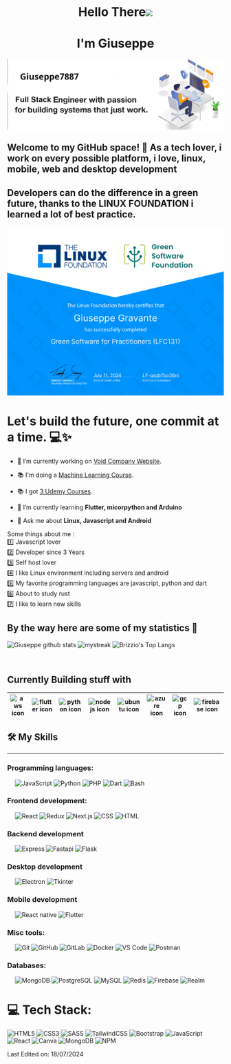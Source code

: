 <h1 align="center">Hello There<img src="https://github.com/souvikguria98/souvikguria98/blob/master/Hi.gif" width="30"> </h1>
<a href="https://www.youtube.com/watch?v=dQw4w9WgXcQ"<img src="https://user-images.githubusercontent.com/73097560/115834477-dbab4500-a447-11eb-908a-139a6edaec5c.gif"></a>

<h1 align="center">I'm Giuseppe</h1>

<img src="https://github.com/Giuseppe7887/Giuseppe7887/blob/main/header.png" align="center" alt="Giuseppe7887 header image">


## Welcome to my GitHub space! 🚀 As a tech lover, i work on every possible platform, i love, linux, mobile, web and desktop development

## Developers can do the difference in a green future, thanks to the LINUX FOUNDATION i learned a lot of best practice.
<img src="https://github.com/Giuseppe7887/Giuseppe7887/blob/main/green-certificate.webp">

<br/>


# Let's build the future, one commit at a time. 💻✨


- 🔭 I’m currently working on [Void Company Website](https://test.voidcompany.it/). 

- 📚 I'm doing a [Machine Learning Course](https://www.udemy.com/course/machinelearning/).

- 📚 I got [3 Udemy Courses](https://drive.google.com/drive/u/1/folders/1BrUo52Vsm7PUjO8bTkxHhyCm6gmiXEe9?usp=sharing).

- 🌱 I’m currently learning **Flutter, micorpython and Arduino**

- 💬 Ask me about **Linux, Javascript and Android**


<!-- <a href="https://www.youtube.com/watch?v=dQw4w9WgXcQ"><img src="https://user-images.githubusercontent.com/73097560/115834477-dbab4500-a447-11eb-908a-139a6edaec5c.gif"></a> -->

Some things about me :<br/>
:one: Javascript lover<br/>
:two: Developer since 3 Years<br/>
:three: Self host lover<br/> 
:four: I like Linux environment including servers and android<br/>
:five: My favorite programming languages are javascript, python and dart<br/> 
:six: About to study rust<br/>
:seven: I like to learn new skills

## By the way here are some of my statistics 🚀
![Giuseppe github stats](https://github-readme-stats.vercel.app/api?username=Giuseppe7887&show_icons=true&theme=tokyonight)
<img src="https://github-readme-streak-stats.herokuapp.com/?user=Giuseppe7887&theme=tokyonight" alt="mystreak"/>
![Brizzio's Top Langs](https://github-readme-stats.vercel.app/api/top-langs/?username=Giuseppe7887&theme=tokyonight&layout=compact)



&emsp;

## Currently Building stuff with

| <img src="https://t0.gstatic.com/faviconV2?client=SOCIAL&type=FAVICON&fallback_opts=TYPE,SIZE,URL&url=http://aws.com&size=50" width=60 alt="aws icon"> | <img src="https://storage.googleapis.com/cms-storage-bucket/4fd0db61df0567c0f352.png" width=60 alt="flutter icon"> | <img src="https://t0.gstatic.com/faviconV2?client=SOCIAL&type=FAVICON&fallback_opts=TYPE,SIZE,URL&url=http://python.org&size=50" width=60 alt="python icon"> | <img src="https://t0.gstatic.com/faviconV2?client=SOCIAL&type=FAVICON&fallback_opts=TYPE,SIZE,URL&url=http://nodejs.org&size=50" width=60 alt="nodejs icon"> | <img src="https://t0.gstatic.com/faviconV2?client=SOCIAL&type=FAVICON&fallback_opts=TYPE,SIZE,URL&url=http://ubuntu.com&size=50" width=60 alt="ubuntu icon"> | <img src="https://t0.gstatic.com/faviconV2?client=SOCIAL&type=FAVICON&fallback_opts=TYPE,SIZE,URL&url=http://nextjs.org&size=50" width=60 alt="azure icon"> | <img src="https://t0.gstatic.com/faviconV2?client=SOCIAL&type=FAVICON&fallback_opts=TYPE,SIZE,URL&url=https://it.legacy.reactjs.org/&size=50" width=60 alt="gcp icon"> | <img src="https://firebase.google.com/favicon.ico" width=60 alt="firebase icon"> |
| :--------------------------------------------------------------------------------------------------------------------: | :----------------------------------------------------------------------------------------------------------------------------------: | :----------------------------------------------------------------------------------------------------------------------------------: | :--------------------------------------------------------------------------------------------------------------------------: | :--------------------------------------------------------------------------------------------------------------------------: | :------------------------------------------------------------------------------------------------------------------------: | :--------------------------------------------------------------------------------------------------------------------: | :-----------------------------------------------------------------------------------------------------------------------: |






## 🛠️ My Skills
-------------------
### Programming languages:
&emsp;
![JavaScript](https://img.shields.io/badge/-JavaScript-000?&logo=JavaScript)
![Python](https://img.shields.io/badge/-Python-000?&logo=python&logoColor=007ACC)
![PHP](https://img.shields.io/badge/-PHP-000?&logo=PHP)
![Dart](https://img.shields.io/badge/-Dart-000?&logo=dart&logoColor=007ACC)
![Bash](https://img.shields.io/badge/-Bash-000?&logo=GNU-Bash)


### Frontend development:
&emsp;
![React](https://img.shields.io/badge/-React-000?&logo=React)
![Redux](https://img.shields.io/badge/-Redux-000?&logo=Redux)
![Next.js](https://img.shields.io/badge/-Next.js-000?&logo=Next.js)
![CSS](https://img.shields.io/badge/-CSS-000?&logo=CSS3)
![HTML](https://img.shields.io/badge/-HTML-000?&logo=HTML5)


### Backend development
&emsp;
![Express](https://img.shields.io/badge/-Express-000?&logo=express)
![Fastapi](https://img.shields.io/badge/-Fastapi-000?&logo=fastapi)
![Flask](https://img.shields.io/badge/-Flask-000?&logo=flask)

### Desktop development
&emsp;
![Electron](https://img.shields.io/badge/-Electron-000?&logo=Electron)
![Tkinter](https://img.shields.io/badge/-Tkinter-000)

### Mobile development
&emsp;
![React native](https://img.shields.io/badge/-React%20native-000?&logo=react)
![Flutter](https://img.shields.io/badge/-Flutter-000?&logo=flutter&logoColor=007ACC)


### Misc tools:
&emsp;
![Git](https://img.shields.io/badge/-Git-000?&logo=Git)
![GitHub](https://img.shields.io/badge/-GitHub-000?&logo=GitHub)
![GitLab](https://img.shields.io/badge/-GitLab-000?&logo=GitLab)
![Docker](https://img.shields.io/badge/-Docker-000?&logo=Docker)
![VS Code](https://img.shields.io/badge/-VS%20Code-000)
![Postman](https://img.shields.io/badge/-Postman-000?&logo=Postman)




### Databases:
&emsp;
![MongoDB](https://img.shields.io/badge/-MongoDB-000?&logo=MongoDB)
![PostgreSQL](https://img.shields.io/badge/-PostgreSQL-000?&logo=PostgreSQL)
![MySQL](https://img.shields.io/badge/-MySQL-000?&logo=MySQL)
![Redis](https://img.shields.io/badge/-Redis-000?&logo=Redis)
![Firebase](https://img.shields.io/badge/-Firebase-000?&logo=Firebase&logoColor=red)
![Realm](https://img.shields.io/badge/-Realm-000?&logo=Realm)


# 💻 Tech Stack:
![HTML5](https://img.shields.io/badge/html5-%23E34F26.svg?style=for-the-badge&logo=html5&logoColor=white) ![CSS3](https://img.shields.io/badge/css3-%231572B6.svg?style=for-the-badge&logo=css3&logoColor=white)  ![SASS](https://img.shields.io/badge/SASS-hotpink.svg?style=for-the-badge&logo=SASS&logoColor=white) ![TailwindCSS](https://img.shields.io/badge/tailwindcss-%2338B2AC.svg?style=for-the-badge&logo=tailwind-css&logoColor=white) ![Bootstrap](https://img.shields.io/badge/bootstrap-%23563D7C.svg?style=for-the-badge&logo=bootstrap&logoColor=white) ![JavaScript](https://img.shields.io/badge/javascript-%23323330.svg?style=for-the-badge&logo=javascript&logoColor=%23F7DF1E) ![React](https://img.shields.io/badge/react-%2320232a.svg?style=for-the-badge&logo=react&logoColor=%2361DAFB) ![Canva](https://img.shields.io/badge/Canva-%2300C4CC.svg?style=for-the-badge&logo=Canva&logoColor=white) 
![MongoDB](https://img.shields.io/badge/MongoDB-%234ea94b.svg?style=for-the-badge&logo=mongodb&logoColor=white)
![NPM](https://img.shields.io/badge/NPM-%23CB3837.svg?style=for-the-badge&logo=npm&logoColor=white)

<!-- ## Connect with me ☕ :

<br>

[![@anushkawijegoonawardana97](https://img.icons8.com/fluency/48/000000/instagram-new.png "@anushkawijegoonawardana97")](https://www.instagram.com/anushkawijegoonawardana97/) [![@AnushkaWijegoonawardana97](https://img.icons8.com/fluency/48/000000/facebook.png "@AnushkaWijegoonawardana97")](https://www.facebook.com/AnushkaWijegoonawardana97) [![@anushkawijegoonawardana97](https://img.icons8.com/fluency/48/000000/linkedin.png "@anushkawijegoonawardana97")](https://www.linkedin.com/in/anushkawijegoonawardana97/) [![@anushka_wije](https://img.icons8.com/fluency/48/000000/twitter-squared.png "@anushka_wije")](https://twitter.com/anushka_wije) [![@0711971313](https://img.icons8.com/fluency/48/000000/phone-disconnected.png "@0711971313")](tel:0711971313) [![@anushkaduwolka123@gmail.com](https://img.icons8.com/fluency/48/000000/apple-mail.png "@anushkaduwolka123@gmail.com")](anushkaduwolka123@gmail.com)

<br> -->

<!-- ## What I am Good at 🧑‍💻 :

<br>

<img src="https://img.icons8.com/color/48/000000/html-5--v1.png"/> <img src="https://img.icons8.com/color/48/000000/css3.png"/> <img src="https://img.icons8.com/color/48/000000/sass.png"/> <img src="https://img.icons8.com/color/48/000000/javascript--v1.png"/> <img src="https://img.icons8.com/office/48/000000/react.png"/> <img src="https://img.icons8.com/color/48/000000/nextjs.png"/>

<img src="https://img.icons8.com/color/48/000000/java-coffee-cup-logo--v1.png"/> <img src="https://img.icons8.com/officel/48/000000/php-logo.png"/> <img src="https://img.icons8.com/fluency/48/000000/laravel.png"/> <img src="https://img.icons8.com/fluency/48/000000/wordpress.png"/>

<img src="https://img.icons8.com/color/48/000000/mysql-logo.png"/> <img src="https://img.icons8.com/color/48/000000/mongodb.png"/> <img src="https://img.icons8.com/color/48/000000/firebase.png"/>

<img src="https://img.icons8.com/color/48/000000/npm.png"/>

<br> -->

<!-- ## Contact me : 
📫 [![Gmail Badge](https://img.shields.io/badge/-asthiseta@gmail.com-blue?style=flat-roundedrectangle&logo=Gmail&logoColor=white&link=mailto:asthiseta@gmail.com)](asthiseta@gmail.com)
[![Instagram Badge](https://img.shields.io/badge/-asthi_21_-E4405F?style=flat-roundedrectangle&logo=instagram&logoColor=white&link=https://www.instagram.com/asthi_21_/)](https://www.instagram.com/asthi_21_/)

### ✍️ Random Dev Quote
![](https://quotes-github-readme.vercel.app/api?type=horizontal&theme=radical)
<h2 align="center"><a href="https://youtu.be/frszEJb0aOo?t=4">"General Kenobi"</a></h2>
<h6 align="center">Made with ❤️ by Me (probably)</h6>

------
Credit: [AkuraDiary](https://github.com/AkuraDiary) -->

Last Edited on: 18/07/2024
<!--
**AkuraDiary/AkuraDIary** is a ✨ _special_ ✨ repository because its `README.md` (this file) appears on your GitHub profile.

Here are some ideas to get you started:

- 🔭 I’m currently working on ...
- 🌱 I’m currently learning ...
- 👯 I’m looking to collaborate on ...
- 🤔 I’m looking for help with ...
- 💬 Ask me about ...
- 📫 How to reach me: ...
- 😄 Pronouns: ...
- ⚡ Fun fact: ...
-->
